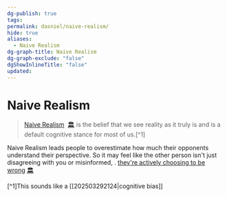 ```yaml
---
dg-publish: true
tags: 
permalink: dasniel/naive-realism/
hide: true
aliases:
  - Naive Realism
dg-graph-title: Naive Realism
dg-graph-exclude: "false"
dgShowInlineTitle: "false"
updated:
---
```

# Naive Realism
> [Naive Realism](https://dasniel.com/philosophy)  [🏛️](https://web.archive.org/web/20250330/https://dasniel.com/philosophy) is the belief that we see reality as it truly is and is a default cognitive stance for most of us.[^1]

Naive Realism leads people to overestimate how much their opponents understand their perspective. So it may feel like the other person isn't just disagreeing with you or misinformed, . [they're actively choosing to be wrong](https://pmc.ncbi.nlm.nih.gov/articles/PMC10352116/) [🏛️](https://web.archive.org/web/20250330/https://pmc.ncbi.nlm.nih.gov/articles/PMC10352116/)



[^1]This sounds like a [[202503292124|cognitive bias]]